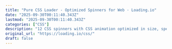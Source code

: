 ```yaml
---
title: "Pure CSS Loader - Optimized Spinners for Web · Loading.io"
date: "2025-09-30T00:11:40.343Z"
lastmod: "2025-09-30T00:11:40.343Z"
categories: ["CSS"]
description: "12 CSS spinners with CSS animation optimized in size, speed and dev-friendly for your next web project"
original_url: "https://loading.io/css/"
draft: false
---
```

